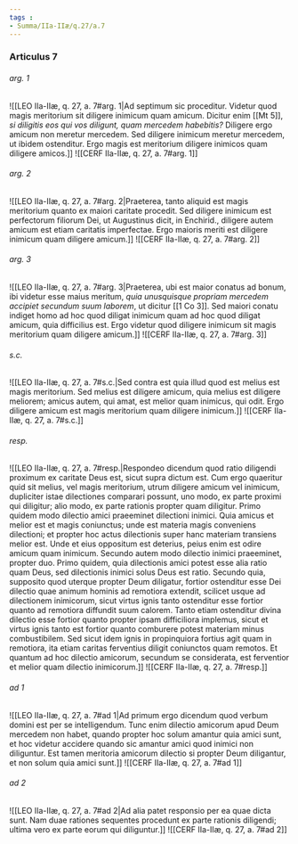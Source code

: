 ```yaml
---
tags : 
- Summa/IIa-IIæ/q.27/a.7
---
```


### Articulus 7

###### arg. 1
![[LEO IIa-IIæ, q. 27, a. 7#arg. 1|Ad septimum sic proceditur. Videtur quod magis meritorium sit diligere inimicum quam amicum. Dicitur enim [[Mt 5]], *si diligitis eos qui vos diligunt, quam mercedem habebitis?* Diligere ergo amicum non meretur mercedem. Sed diligere inimicum meretur mercedem, ut ibidem ostenditur. Ergo magis est meritorium diligere inimicos quam diligere amicos.]]
![[CERF IIa-IIæ, q. 27, a. 7#arg. 1]]

###### arg. 2
![[LEO IIa-IIæ, q. 27, a. 7#arg. 2|Praeterea, tanto aliquid est magis meritorium quanto ex maiori caritate procedit. Sed diligere inimicum est perfectorum filiorum Dei, ut Augustinus dicit, in Enchirid., diligere autem amicum est etiam caritatis imperfectae. Ergo maioris meriti est diligere inimicum quam diligere amicum.]]
![[CERF IIa-IIæ, q. 27, a. 7#arg. 2]]

###### arg. 3
![[LEO IIa-IIæ, q. 27, a. 7#arg. 3|Praeterea, ubi est maior conatus ad bonum, ibi videtur esse maius meritum, *quia unusquisque propriam mercedem accipiet secundum suum laborem*, ut dicitur [[1 Co 3]]. Sed maiori conatu indiget homo ad hoc quod diligat inimicum quam ad hoc quod diligat amicum, quia difficilius est. Ergo videtur quod diligere inimicum sit magis meritorium quam diligere amicum.]]
![[CERF IIa-IIæ, q. 27, a. 7#arg. 3]]

###### s.c.
![[LEO IIa-IIæ, q. 27, a. 7#s.c.|Sed contra est quia illud quod est melius est magis meritorium. Sed melius est diligere amicum, quia melius est diligere meliorem; amicus autem, qui amat, est melior quam inimicus, qui odit. Ergo diligere amicum est magis meritorium quam diligere inimicum.]]
![[CERF IIa-IIæ, q. 27, a. 7#s.c.]]

###### resp.
![[LEO IIa-IIæ, q. 27, a. 7#resp.|Respondeo dicendum quod ratio diligendi proximum ex caritate Deus est, sicut supra dictum est. Cum ergo quaeritur quid sit melius, vel magis meritorium, utrum diligere amicum vel inimicum, dupliciter istae dilectiones comparari possunt, uno modo, ex parte proximi qui diligitur; alio modo, ex parte rationis propter quam diligitur. Primo quidem modo dilectio amici praeeminet dilectioni inimici. Quia amicus et melior est et magis coniunctus; unde est materia magis conveniens dilectioni; et propter hoc actus dilectionis super hanc materiam transiens melior est. Unde et eius oppositum est deterius, peius enim est odire amicum quam inimicum. Secundo autem modo dilectio inimici praeeminet, propter duo. Primo quidem, quia dilectionis amici potest esse alia ratio quam Deus, sed dilectionis inimici solus Deus est ratio. Secundo quia, supposito quod uterque propter Deum diligatur, fortior ostenditur esse Dei dilectio quae animum hominis ad remotiora extendit, scilicet usque ad dilectionem inimicorum, sicut virtus ignis tanto ostenditur esse fortior quanto ad remotiora diffundit suum calorem. Tanto etiam ostenditur divina dilectio esse fortior quanto propter ipsam difficiliora implemus, sicut et virtus ignis tanto est fortior quanto comburere potest materiam minus combustibilem. Sed sicut idem ignis in propinquiora fortius agit quam in remotiora, ita etiam caritas ferventius diligit coniunctos quam remotos. Et quantum ad hoc dilectio amicorum, secundum se considerata, est ferventior et melior quam dilectio inimicorum.]]
![[CERF IIa-IIæ, q. 27, a. 7#resp.]]

###### ad 1
![[LEO IIa-IIæ, q. 27, a. 7#ad 1|Ad primum ergo dicendum quod verbum domini est per se intelligendum. Tunc enim dilectio amicorum apud Deum mercedem non habet, quando propter hoc solum amantur quia amici sunt, et hoc videtur accidere quando sic amantur amici quod inimici non diliguntur. Est tamen meritoria amicorum dilectio si propter Deum diligantur, et non solum quia amici sunt.]]
![[CERF IIa-IIæ, q. 27, a. 7#ad 1]]

###### ad 2
![[LEO IIa-IIæ, q. 27, a. 7#ad 2|Ad alia patet responsio per ea quae dicta sunt. Nam duae rationes sequentes procedunt ex parte rationis diligendi; ultima vero ex parte eorum qui diliguntur.]]
![[CERF IIa-IIæ, q. 27, a. 7#ad 2]]

